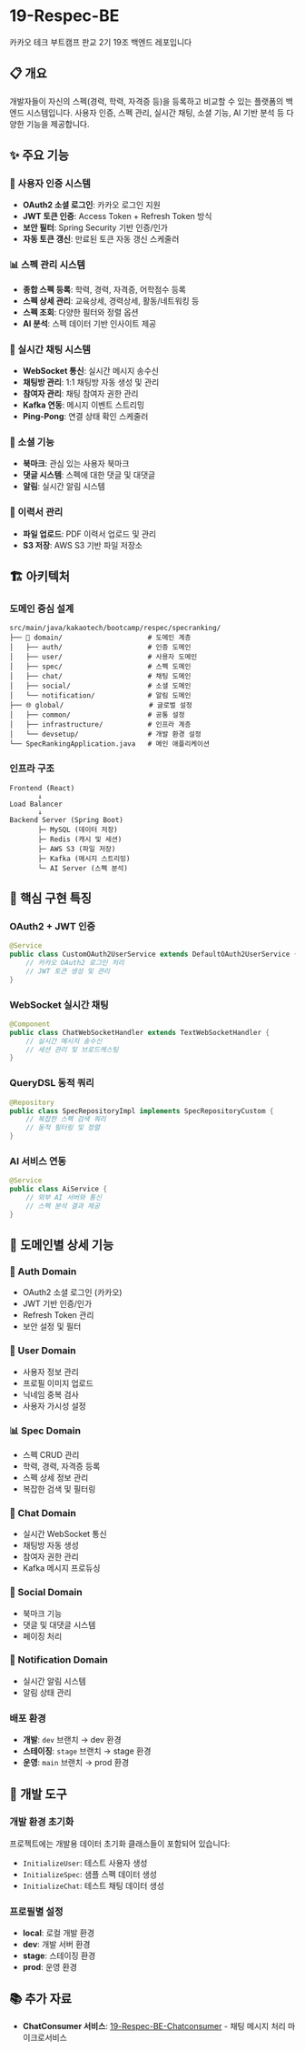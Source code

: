 # 19-Respec-BE
카카오 테크 부트캠프 판교 2기 19조 백엔드 레포입니다

## 📋 개요

개발자들이 자신의 스펙(경력, 학력, 자격증 등)을 등록하고 비교할 수 있는 플랫폼의 백엔드 시스템입니다. 사용자 인증, 스펙 관리, 실시간 채팅, 소셜 기능, AI 기반 분석 등 다양한 기능을 제공합니다.

## ✨ 주요 기능

### 🔐 사용자 인증 시스템
- **OAuth2 소셜 로그인**: 카카오 로그인 지원
- **JWT 토큰 인증**: Access Token + Refresh Token 방식
- **보안 필터**: Spring Security 기반 인증/인가
- **자동 토큰 갱신**: 만료된 토큰 자동 갱신 스케줄러

### 📊 스펙 관리 시스템
- **종합 스펙 등록**: 학력, 경력, 자격증, 어학점수 등록
- **스펙 상세 관리**: 교육상세, 경력상세, 활동/네트워킹 등
- **스펙 조회**: 다양한 필터와 정렬 옵션
- **AI 분석**: 스펙 데이터 기반 인사이트 제공

### 💬 실시간 채팅 시스템
- **WebSocket 통신**: 실시간 메시지 송수신
- **채팅방 관리**: 1:1 채팅방 자동 생성 및 관리
- **참여자 관리**: 채팅 참여자 권한 관리
- **Kafka 연동**: 메시지 이벤트 스트리밍
- **Ping-Pong**: 연결 상태 확인 스케줄러

### 🤝 소셜 기능
- **북마크**: 관심 있는 사용자 북마크
- **댓글 시스템**: 스펙에 대한 댓글 및 대댓글
- **알림**: 실시간 알림 시스템

### 📄 이력서 관리
- **파일 업로드**: PDF 이력서 업로드 및 관리
- **S3 저장**: AWS S3 기반 파일 저장소

## 🏗️ 아키텍처

### 도메인 중심 설계
```
src/main/java/kakaotech/bootcamp/respec/specranking/
├── 🎯 domain/                     # 도메인 계층
│   ├── auth/                     # 인증 도메인
│   ├── user/                     # 사용자 도메인
│   ├── spec/                     # 스펙 도메인
│   ├── chat/                     # 채팅 도메인
│   ├── social/                   # 소셜 도메인
│   └── notification/             # 알림 도메인
├── 🌐 global/                     # 글로벌 설정
│   ├── common/                   # 공통 설정
│   ├── infrastructure/           # 인프라 계층
│   └── devsetup/                 # 개발 환경 설정
└── SpecRankingApplication.java   # 메인 애플리케이션
```

### 인프라 구조
```
Frontend (React) 
       ↓
Load Balancer
       ↓
Backend Server (Spring Boot)
       ├─ MySQL (데이터 저장)
       ├─ Redis (캐시 및 세션)
       ├─ AWS S3 (파일 저장)
       ├─ Kafka (메시지 스트리밍)
       └─ AI Server (스펙 분석)
```

## 🎯 핵심 구현 특징

### OAuth2 + JWT 인증
```java
@Service
public class CustomOAuth2UserService extends DefaultOAuth2UserService {
    // 카카오 OAuth2 로그인 처리
    // JWT 토큰 생성 및 관리
}
```

### WebSocket 실시간 채팅
```java
@Component
public class ChatWebSocketHandler extends TextWebSocketHandler {
    // 실시간 메시지 송수신
    // 세션 관리 및 브로드캐스팅
}
```

### QueryDSL 동적 쿼리
```java
@Repository
public class SpecRepositoryImpl implements SpecRepositoryCustom {
    // 복잡한 스펙 검색 쿼리
    // 동적 필터링 및 정렬
}
```

### AI 서비스 연동
```java
@Service
public class AiService {
    // 외부 AI 서버와 통신
    // 스펙 분석 결과 제공
}
```

## 📄 도메인별 상세 기능

### 🔐 Auth Domain
- OAuth2 소셜 로그인 (카카오)
- JWT 기반 인증/인가
- Refresh Token 관리
- 보안 설정 및 필터

### 👤 User Domain
- 사용자 정보 관리
- 프로필 이미지 업로드
- 닉네임 중복 검사
- 사용자 가시성 설정

### 📊 Spec Domain
- 스펙 CRUD 관리
- 학력, 경력, 자격증 등록
- 스펙 상세 정보 관리
- 복잡한 검색 및 필터링

### 💬 Chat Domain
- 실시간 WebSocket 통신
- 채팅방 자동 생성
- 참여자 권한 관리
- Kafka 메시지 프로듀싱

### 🤝 Social Domain
- 북마크 기능
- 댓글 및 대댓글 시스템
- 페이징 처리

### 🔔 Notification Domain
- 실시간 알림 시스템
- 알림 상태 관리


### 배포 환경
- **개발**: `dev` 브랜치 → dev 환경
- **스테이징**: `stage` 브랜치 → stage 환경  
- **운영**: `main` 브랜치 → prod 환경


## 🔧 개발 도구

### 개발 환경 초기화
프로젝트에는 개발용 데이터 초기화 클래스들이 포함되어 있습니다:
- `InitializeUser`: 테스트 사용자 생성
- `InitializeSpec`: 샘플 스펙 데이터 생성
- `InitializeChat`: 테스트 채팅 데이터 생성

### 프로필별 설정
- **local**: 로컬 개발 환경
- **dev**: 개발 서버 환경
- **stage**: 스테이징 환경
- **prod**: 운영 환경
  
## 📚 추가 자료

- **ChatConsumer 서비스**: [19-Respec-BE-Chatconsumer](https://github.com/100-hours-a-week/19-Respec-BE-Chatconsumer) - 채팅 메시지 처리 마이크로서비스
